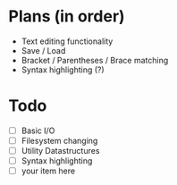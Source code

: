 # Plans (in order)
* Text editing functionality
* Save / Load
* Bracket / Parentheses / Brace matching
* Syntax highlighting (?)

# Todo
- [ ] Basic I/O
- [ ] Filesystem changing
- [ ] Utility Datastructures
- [ ] Syntax highlighting
- [ ] your item here
